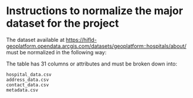 # Instructions to normalize the major dataset for the project

The dataset available at https://hifld-geoplatform.opendata.arcgis.com/datasets/geoplatform::hospitals/about/ must be normalized in the following way:

The table has 31 columns or attributes and must be broken down into:

```
hospital_data.csv 
address_data.csv     
contact_data.csv     
metadata.csv
```